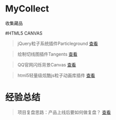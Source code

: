 # MyCollect
收集藏品

#HTML5 CANVAS
>jQuery粒子系统插件Particleground [查看](http://www.jq22.com/jquery-info566)

>绘制切线图插件Tangents [查看](http://www.jq22.com/jquery-info567)

>QQ官网闪烁背景Canvas [查看](http://www.jq22.com/jquery-info3538)

>html5轻量级炫酷js粒子动画库插件 [查看](http://www.htmleaf.com/html5/html5-canvas/201501301299.html)

# 经验总结
>项目复盘思路：产品上线后要如何做复盘？ [查看](http://www.woshipm.com/pmd/734430.html/comment-page-1)